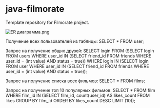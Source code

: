 # java-filmorate
Template repository for Filmorate project.


![ER диаграмма.png](ER%20%E4%E8%E0%E3%F0%E0%EC%EC%E0.png)

Получение всех пользователей из таблицы:
SELECT *
FROM user;

Запрос на получение общих друзей:
SELECT login
FROM (SELECT login
FROM users
WHERE user_id IN (SELECT friend_id
FROM friends
WHERE user_id = (int value)
AND status = true))
WHERE login IN (SELECT login
FROM user
WHERE user_id IN (SELECT friend_id
FROM friends
WHERE user_id = (int value)
AND status = true));

Запрос на получение списка всех фильмов:
SELECT *
FROM films;

Запрос на получение топ 10 популярных фильмов:
SELECT *
FROM film
WHERE film_id IN (SELECT film_id, count(user_id) AS likes_count
FROM likes
GROUP BY film_id
ORDER BY likes_count DESC
LIMIT (10));
